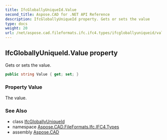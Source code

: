 ```yaml
---
title: IfcGloballyUniqueId.Value
second_title: Aspose.CAD for .NET API Reference
description: IfcGloballyUniqueId property. Gets or sets the value
type: docs
weight: 20
url: /net/aspose.cad.fileformats.ifc.ifc4.types/ifcgloballyuniqueid/value/
---
```

## IfcGloballyUniqueId.Value property

Gets or sets the value.

```csharp
public string Value { get; set; }
```

### Property Value

The value.

### See Also

* class [IfcGloballyUniqueId](../)
* namespace [Aspose.CAD.FileFormats.Ifc.IFC4.Types](../../ifcgloballyuniqueid/)
* assembly [Aspose.CAD](../../../)


